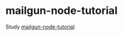 # mailgun-node-tutorial

Study [mailgun-node-tutorial](http://blog.mailgun.com/how-to-send-transactional-emails-in-a-nodejs-app-using-the-mailgun-api/)
